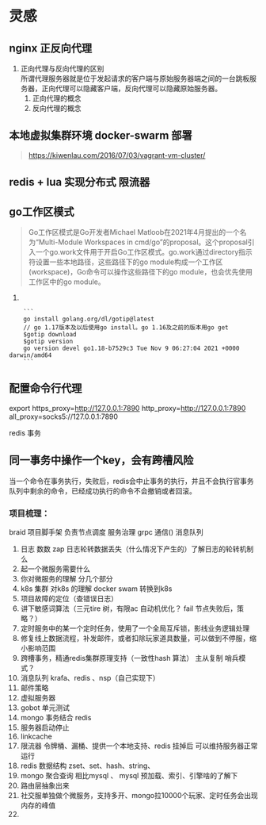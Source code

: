 # 灵感
## nginx 正反向代理  
1. 正向代理与反向代理的区别  
    所谓代理服务器就是位于发起请求的客户端与原始服务器端之间的一台跳板服务器，正向代理可以隐藏客户端，反向代理可以隐藏原始服务器。  
    1. 正向代理的概念  
    2. 反向代理的概念

    
   
## 本地虚拟集群环境 docker-swarm 部署
>https://kiwenlau.com/2016/07/03/vagrant-vm-cluster/

## redis + lua 实现分布式 限流器

## go工作区模式
> Go工作区模式是Go开发者Michael Matloob在2021年4月提出的一个名为“Multi-Module Workspaces in cmd/go”的proposal。这个proposal引入一个go.work文件用于开启Go工作区模式。go.work通过directory指示符设置一些本地路径，这些路径下的go module构成一个工作区(workspace)，Go命令可以操作这些路径下的go module，也会优先使用工作区中的go module。
1.   
        
        ```
        go install golang.org/dl/gotip@latest 
        // go 1.17版本及以后使用go install。go 1.16及之前的版本用go get
        $gotip download
        $gotip version
        go version devel go1.18-b7529c3 Tue Nov 9 06:27:04 2021 +0000 darwin/amd64
        ```
## 配置命令行代理
export https_proxy=http://127.0.0.1:7890 http_proxy=http://127.0.0.1:7890 all_proxy=socks5://127.0.0.1:7890

redis 事务
## 同一事务中操作一个key，会有跨槽风险

当一个命令在事务执行，失败后，redis会中止事务的执行，并且不会执行官事务队列中剩余的命令，已经成功执行的命令不会撤销或者回滚。 


### 项目梳理：
braid 项目脚手架 负责节点调度 服务治理 grpc 通信() 消息队列
1. 日志 数数 zap 日志轮转数据丢失（什么情况下产生的）了解日志的轮转机制么
2. 起一个微服务需要什么
3. 你对微服务的理解 分几个部分
4. k8s 集群 对k8s 的理解 docker swam 转换到k8s
5. 项目故障的定位（查错误日志）
6. 讲下敏感词算法（三元tire 树，有限ac 自动机优化？ fail 节点失败后，策略？）
7. 定时服务中的某一个定时任务，使用了一个全局互斥锁，影线业务逻辑处理 
8. 修复线上数据流程，补发邮件，或者扣除玩家道具数量，可以做到不停服，缩小影响范围
9. 跨槽事务，精通redis集群原理支持（一致性hash 算法） 主从复制 哨兵模式？ 
10. 消息队列 krafa、redis 、nsp（自己实现下）
11. 邮件策略
12. 虚拟服务器
13. gobot  单元测试 
14. mongo 事务结合 redis 
15. 服务器启动停止
16. linkcache
17. 限流器 令牌桶、漏桶、提供一个本地支持、redis 挂掉后 可以维持服务器正常运行
18. redis 数据结构 zset、set、hash、string、
19. mongo 聚合查询 相比mysql 、 mysql 预加载、索引、引擎啥的了解下
20. 路由层抽象出来
21. 社交服单独做个微服务，支持多开、mongo拉10000个玩家、定时任务会出现内存的峰值
22. 